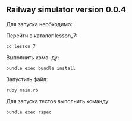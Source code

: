 ## Railway simulator version 0.0.4

Для запуска необходимо:

Перейти в каталог lesson_7:
```shell script
cd lesson_7
```
Выполнить команду:
``` 
bundle exec bundle install
```
Запустить файл:
```
ruby main.rb
```

Для запуска тестов выполнить команду:

```shell script
bundle exec rspec
```
